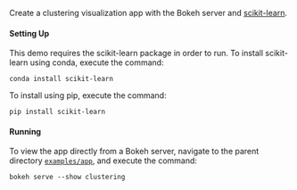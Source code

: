 Create a clustering visualization app with the Bokeh server and
[scikit-learn](http://scikit-learn.org/stable/).

#### Setting Up

This demo requires the scikit-learn package in order to run. To install
scikit-learn using conda, execute the command:

    conda install scikit-learn

To install using pip, execute the command:

    pip install scikit-learn

#### Running


To view the app directly from a Bokeh server, navigate to the parent
directory [`examples/app`]([`examples/app`](https://github.com/bokeh/bokeh/tree/master/examples/app)), 
and execute the command:

    bokeh serve --show clustering 
